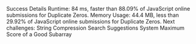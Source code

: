 Success
Details
Runtime: 84 ms, faster than 88.09% of JavaScript online submissions for Duplicate Zeros.
Memory Usage: 44.4 MB, less than 29.92% of JavaScript online submissions for Duplicate Zeros.
Next challenges:
String Compression
Search Suggestions System
Maximum Score of a Good Subarray
